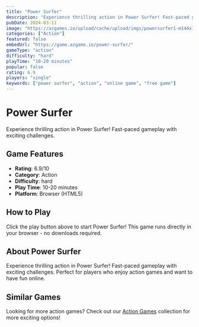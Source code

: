 ```yaml
---
title: "Power Surfer"
description: "Experience thrilling action in Power Surfer! Fast-paced gameplay with exciting challenges."
pubDate: 2024-03-11
image: "https://azgames.io/upload/cache/upload/imgs/powersurfer1-m144x144.webp"
categories: ["Action"]
featured: false
embedUrl: "https://game.azgame.io/power-surfer/"
gameType: "action"
difficulty: "hard"
playTime: "10-20 minutes"
popular: false
rating: 6.9
players: "single"
keywords: ["power surfer", "action", "online game", "free game"]
---
```


# Power Surfer

Experience thrilling action in Power Surfer! Fast-paced gameplay with exciting challenges.

## Game Features

- **Rating**: 6.9/10
- **Category**: Action
- **Difficulty**: hard
- **Play Time**: 10-20 minutes
- **Platform**: Browser (HTML5)

## How to Play

Click the play button above to start Power Surfer! This game runs directly in your browser - no downloads required.

## About Power Surfer

Experience thrilling action in Power Surfer! Fast-paced gameplay with exciting challenges. Perfect for players who enjoy action games and want to have fun online.

## Similar Games

Looking for more action games? Check out our [Action Games](/categories/action) collection for more exciting options!
